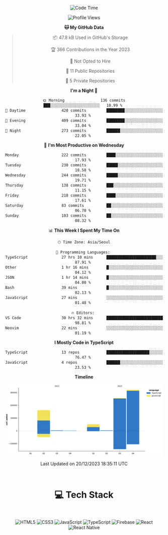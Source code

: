 <div align="center">

  <!--START_SECTION:waka-->
![Code Time](http://img.shields.io/badge/Code%20Time-291%20hrs%2014%20mins-blue)

![Profile Views](http://img.shields.io/badge/Profile%20Views-0-blue)

**🐱 My GitHub Data** 

> 📦 47.8 kB Used in GitHub's Storage 
 > 
> 🏆 366 Contributions in the Year 2023
 > 
> 🚫 Not Opted to Hire
 > 
> 📜 11 Public Repositories 
 > 
> 🔑 5 Private Repositories 
 > 
**I'm a Night 🦉** 

```text
🌞 Morning                136 commits         ███░░░░░░░░░░░░░░░░░░░░░░   10.99 % 
🌆 Daytime                420 commits         ████████░░░░░░░░░░░░░░░░░   33.93 % 
🌃 Evening                409 commits         ████████░░░░░░░░░░░░░░░░░   33.04 % 
🌙 Night                  273 commits         ██████░░░░░░░░░░░░░░░░░░░   22.05 % 
```
📅 **I'm Most Productive on Wednesday** 

```text
Monday                   222 commits         ████░░░░░░░░░░░░░░░░░░░░░   17.93 % 
Tuesday                  230 commits         █████░░░░░░░░░░░░░░░░░░░░   18.58 % 
Wednesday                244 commits         █████░░░░░░░░░░░░░░░░░░░░   19.71 % 
Thursday                 138 commits         ███░░░░░░░░░░░░░░░░░░░░░░   11.15 % 
Friday                   218 commits         ████░░░░░░░░░░░░░░░░░░░░░   17.61 % 
Saturday                 83 commits          ██░░░░░░░░░░░░░░░░░░░░░░░   06.70 % 
Sunday                   103 commits         ██░░░░░░░░░░░░░░░░░░░░░░░   08.32 % 
```


📊 **This Week I Spent My Time On** 

```text
🕑︎ Time Zone: Asia/Seoul

💬 Programming Languages: 
TypeScript               27 hrs 10 mins      ██████████████████████░░░   87.91 % 
Other                    1 hr 16 mins        █░░░░░░░░░░░░░░░░░░░░░░░░   04.12 % 
JSON                     1 hr 14 mins        █░░░░░░░░░░░░░░░░░░░░░░░░   04.00 % 
Bash                     39 mins             █░░░░░░░░░░░░░░░░░░░░░░░░   02.13 % 
JavaScript               27 mins             ░░░░░░░░░░░░░░░░░░░░░░░░░   01.48 % 

🔥 Editors: 
VS Code                  30 hrs 32 mins      █████████████████████████   98.81 % 
Neovim                   22 mins             ░░░░░░░░░░░░░░░░░░░░░░░░░   01.19 % 
```

**I Mostly Code in TypeScript** 

```text
TypeScript               13 repos            ███████████████████░░░░░░   76.47 % 
JavaScript               4 repos             ██████░░░░░░░░░░░░░░░░░░░   23.53 % 
```



**Timeline**

![Lines of Code chart](https://raw.githubusercontent.com/SONGDAM/SONGDAM/master/assets/bar_graph.png)


 Last Updated on 20/12/2023 18:35:11 UTC
<!--END_SECTION:waka-->

  
 <br>
  
# 💻 Tech Stack
  
</div>

</br>

<div align="center">

   ![HTML5](https://img.shields.io/badge/html5-%23E34F26.svg?style=for-the-badge&logo=html5&logoColor=white) ![CSS3](https://img.shields.io/badge/css3-%231572B6.svg?style=for-the-badge&logo=css3&logoColor=white) ![JavaScript](https://img.shields.io/badge/javascript-%23323330.svg?style=for-the-badge&logo=javascript&logoColor=%23F7DF1E) 
 ![TypeScript](https://img.shields.io/badge/typescript-%23007ACC.svg?style=for-the-badge&logo=typescript&logoColor=white)
  ![Firebase](https://img.shields.io/badge/firebase-%23039BE5.svg?style=for-the-badge&logo=firebase) 
 ![React](https://img.shields.io/badge/react-%2320232a.svg?style=for-the-badge&logo=react&logoColor=%2361DAFB) ![React Native](https://img.shields.io/badge/react_native-%2320232a.svg?style=for-the-badge&logo=react&logoColor=%2361DAFB) 

 
</div>
